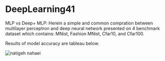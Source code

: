 # DeepLearning41
MLP vs Deep+ MLP: Herein a simple and common compration between multilayer perceptron and deep neural network presented on 4 benchmark dataset which contains: MNist, Fashion MNist, Cfar10, and Cfar100.

Results of model accuracy are tableau below.

![natigeh nahaei](https://user-images.githubusercontent.com/80602623/132989757-6291c3b2-d54e-42fd-9d0c-5afb592b4170.jpg)
